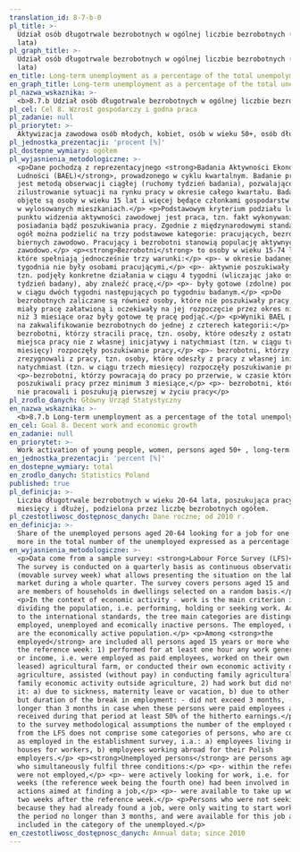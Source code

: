 ```yaml
---
translation_id: 8-7-b-0
pl_title: >-
  Udział osób długotrwale bezrobotnych w ogólnej liczbie bezrobotnych (20-64
  lata)
pl_graph_title: >-
  Udział osób długotrwale bezrobotnych w ogólnej liczbie bezrobotnych (20-64
  lata)
en_title: Long-term unemployment as a percentage of the total unempolyment (LFS)
en_graph_title: Long-term unemployment as a percentage of the total unempolyment (LFS)
pl_nazwa_wskaznika: >-
  <b>8.7.b Udział osób długotrwale bezrobotnych w ogólnej liczbie bezrobotnych (20-64 lata)</b>
pl_cel: Cel 8. Wzrost gospodarczy i godna praca
pl_zadanie: null
pl_priorytet: >-
  Aktywizacja zawodowa osób młodych, kobiet, osób w wieku 50+, osób długotrwale bezrobotnych, jak również niepełnosprawnych
pl_jednostka_prezentacji: 'procent [%]'
pl_dostepne_wymiary: ogółem
pl_wyjasnienia_metodologiczne: >-
  <p>Dane pochodzą z reprezentacyjnego <strong>Badania Aktywności Ekonomicznej
  Ludności (BAEL)</strong>, prowadzonego w cyklu kwartalnym. Badanie prowadzone
  jest metodą obserwacji ciągłej (ruchomy tydzień badania), pozwalającej na
  zilustrowanie sytuacji na rynku pracy w okresie całego kwartału. Badaniem
  objęte są osoby w wieku 15 lat i więcej będące członkami gospodarstw domowych
  w wylosowanych mieszkaniach.</p> <p>Podstawowym kryterium podziału ludności z
  punktu widzenia aktywności zawodowej jest praca, tzn. fakt wykonywania,
  posiadania bądź poszukiwania pracy. Zgodnie z międzynarodowymi standardami
  ogół można podzielić na trzy podstawowe kategorie: pracujących, bezrobotnych i
  biernych zawodowo. Pracujący i bezrobotni stanowią populację aktywnych
  zawodowo.</p> <p><strong>Bezrobotni</strong> to osoby w wieku 15-74 lata,
  które spełniają jednocześnie trzy warunki:</p> <p>- w okresie badanego
  tygodnia nie były osobami pracującymi,</p> <p>- aktywnie poszukiwały pracy,
  tzn. podjęły konkretne działania w ciągu 4 tygodni (wliczając jako ostatni -
  tydzień badany), aby znaleźć pracę,</p> <p>- były gotowe (zdolne) podjąć pracę
  w ciągu dwóch tygodni następujących po tygodniu badanym.</p> <p>Do
  bezrobotnych zaliczane są również osoby, które nie poszukiwały pracy, ponieważ
  miały pracę załatwioną i oczekiwały na jej rozpoczęcie przez okres nie dłuższy
  niż 3 miesiące oraz były gotowe tę pracę podjąć.</p> <p>Wyniki BAEL pozwalają
  na zakwalifikowanie bezrobotnych do jednej z czterech kategorii:</p> <p>-
  bezrobotni, którzy stracili pracę, tzn. osoby, które odeszły z ostatniego
  miejsca pracy nie z własnej inicjatywy i natychmiast (tzn. w ciągu trzech
  miesięcy) rozpoczęły poszukiwanie pracy,</p> <p>- bezrobotni, którzy
  zrezygnowali z pracy, tzn. osoby, które odeszły z pracy z własnej inicjatywy i
  natychmiast (tzn. w ciągu trzech miesięcy) rozpoczęły poszukiwanie pracy,</p>
  <p>-bezrobotni, którzy powracają do pracy po przerwie, w czasie której nie
  poszukiwali pracy przez minimum 3 miesiące,</p> <p>- bezrobotni, którzy nigdy
  nie pracowali i poszukują pierwszej w życiu pracy</p>
pl_zrodlo_danych: Główny Urząd Statystyczny
en_nazwa_wskaznika: >-
  <b>8.7.b Long-term unemployment as a percentage of the total unempolyment (LFS)</b>
en_cel: Goal 8. Decent work and economic growth
en_zadanie: null
en_priorytet: >-
  Work activation of young people, women, persons aged 50+ , long-term unemployed as well as persons with disabilities
en_jednostka_prezentacji: 'percent [%]'
en_dostepne_wymiary: total
en_zrodlo_danych: Statistics Poland
published: true
pl_definicja: >-
  Liczba długotrwale bezrobotnych w wieku 20-64 lata, poszukująca pracy 12
  miesięcy i dłużej, podzielona przez liczbę bezrobotnych ogółem.
pl_czestotliwosc_dostępnosc_danych: Dane roczne; od 2010 r.
en_definicja: >-
  Share of the unemployed persons aged 20-64 looking for a job for one year or
  more in the total number of the unemployed expressed as a percentage.
en_wyjasnienia_metodologiczne: >-
  <p>Data come from a sample survey: <strong>Labour Force Survey (LFS)</strong>.
  The survey is conducted on a quarterly basis as continuous observation
  (movable survey week) what allows presenting the situation on the labour
  market during a whole quarter. The survey covers persons aged 15 and more who
  are members of households in dwellings selected on a random basis.</p>
  <p>In the context of economic activity - work is the main criterion in
  dividing the population, i.e. performing, holding or seeking work. According
  to the international standards, the tree main categories are distinguished:
  employed, unemployed and ecomically inactive persons. The employed, unemployed
  are the economically active population.</p> <p>Among <strong>the
  employed</strong> are included all persons aged 15 years or more who during
  the reference week: 1) performed for at least one hour any work generating pay
  or income, i.e. were employed as paid employees, worked on their own (or
  leased) agricultural farm, or conducted their own economic activity outside
  agriculture, assisted (without pay) in conducting family agricultural farm or
  family economic activity outside agriculture, 2) had work but did not perform
  it: a) due to sickness, maternity leave or vacation, b) due to other reasons,
  but duration of the break in employment: - did not exceed 3 months, - was
  longer than 3 months in case when these persons were paid employees and
  received during that period at least 50% of the hitherto earnings.</p> <p>Due
  to the survey methodological assumptions the number of the employed obtained
  from the LFS does not comprise some categories of persons, who are considered
  as employed in the establishment survey, i.a.: a) employees living in lodging
  houses for workers, b) employees working abroad for their Polish
  employers.</p> <p><strong>Unemployed persons</strong> are persons aged 15-74
  who simultaneously fulfil three conditions:</p> <p>- within the reference week
  were not employed,</p> <p>- were actively looking for work, i.e. for over 4
  weeks (the reference week being the fourth one) had been involved in concrete
  actions aimed at finding a job,</p> <p>- were available to take up work within
  two weeks after the reference week.</p> <p>Persons who were not seeking work
  because they had already found a job, were only waiting to start work within
  the period no longer than 3 months, and were available for this job are also
  included in the category of the unemployed.</p>
en_czestotliwosc_dostępnosc_danych: Annual data; since 2010
---
```

